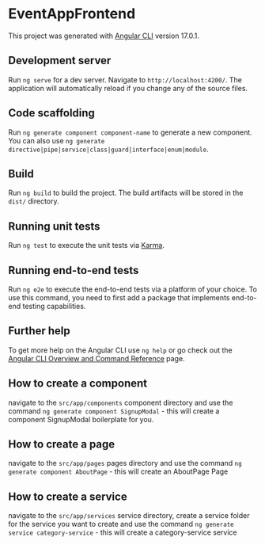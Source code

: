 # EventAppFrontend

This project was generated with [Angular CLI](https://github.com/angular/angular-cli) version 17.0.1.

## Development server

Run `ng serve` for a dev server. Navigate to `http://localhost:4200/`. The application will automatically reload if you change any of the source files.

## Code scaffolding

Run `ng generate component component-name` to generate a new component. You can also use `ng generate directive|pipe|service|class|guard|interface|enum|module`.

## Build

Run `ng build` to build the project. The build artifacts will be stored in the `dist/` directory.

## Running unit tests

Run `ng test` to execute the unit tests via [Karma](https://karma-runner.github.io).

## Running end-to-end tests

Run `ng e2e` to execute the end-to-end tests via a platform of your choice. To use this command, you need to first add a package that implements end-to-end testing capabilities.

## Further help

To get more help on the Angular CLI use `ng help` or go check out the [Angular CLI Overview and Command Reference](https://angular.io/cli) page.

## How to create a component

navigate to the `src/app/components` component directory and use the command
`ng generate component SignupModal` - this will create a component SignupModal boilerplate for you.

## How to create a page

navigate to the `src/app/pages` pages directory and use the command
`ng generate component AboutPage` - this will create an AboutPage Page

## How to create a service

navigate to the `src/app/services` service directory, create a service folder for the service you want to create and use the command
`ng generate service category-service` - this will create a category-service service
